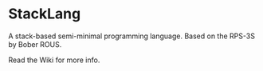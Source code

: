 # StackLang
A stack-based semi-minimal programming language. Based on the RPS-3S by Bober ROUS.

Read the Wiki for more info.
